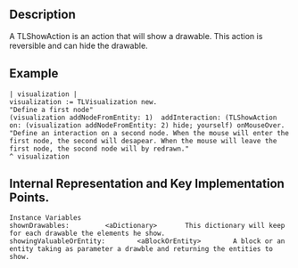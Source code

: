 Description
--------------------

A TLShowAction is an action that will show a drawable. This action is reversible and can hide the drawable.

Example
--------------------

	| visualization |
	visualization := TLVisualization new.
	"Define a first node" 
	(visualization addNodeFromEntity: 1)  addInteraction: (TLShowAction on: (visualization addNodeFromEntity: 2) hide; yourself) onMouseOver. 
	"Define an interaction on a second node. When the mouse will enter the first node, the second will desapear. When the mouse will leave the first node, the socond node will by redrawn."
	^ visualization
 
Internal Representation and Key Implementation Points.
--------------------

    Instance Variables
	shownDrawables:			<aDictionary>		This dictionary will keep for each drawable the elements he show.
	showingValuableOrEntity:		<aBlockOrEntity>		A block or an entity taking as parameter a drawble and returning the entities to show.
